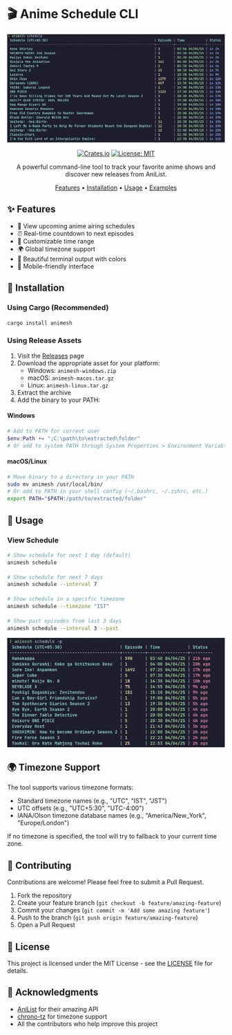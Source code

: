 # 🎬 Anime Schedule CLI

<div align="center">

![Anime Schedule CLI Demo](examples/images/example1.png)

[![Crates.io](https://img.shields.io/crates/v/animesh)](https://crates.io/crates/animesh)
[![License: MIT](https://img.shields.io/badge/License-MIT-yellow.svg)](https://opensource.org/licenses/MIT)

A powerful command-line tool to track your favorite anime shows and discover new releases from AniList.

[Features](#features) • [Installation](#installation) • [Usage](#usage) • [Examples](#examples)

</div>

## ✨ Features

- 📅 View upcoming anime airing schedules
- ⏰ Real-time countdown to next episodes
- 🔄 Customizable time range
- 🌍 Global timezone support
- 🎨 Beautiful terminal output with colors
- 📱 Mobile-friendly interface

## 🚀 Installation

### Using Cargo (Recommended)

```bash
cargo install animesh
```

### Using Release Assets

1. Visit the [Releases](https://github.com/Abhi-Gautam/animesh/releases) page
2. Download the appropriate asset for your platform:
   - Windows: `animesh-windows.zip`
   - macOS: `animesh-macos.tar.gz`
   - Linux: `animesh-linux.tar.gz`
3. Extract the archive
4. Add the binary to your PATH:

#### Windows
```powershell
# Add to PATH for current user
$env:Path += ";C:\path\to\extracted\folder"
# Or add to system PATH through System Properties > Environment Variables
```

#### macOS/Linux
```bash
# Move binary to a directory in your PATH
sudo mv animesh /usr/local/bin/
# Or add to PATH in your shell config (~/.bashrc, ~/.zshrc, etc.)
export PATH="$PATH:/path/to/extracted/folder"
```

## 📖 Usage

### View Schedule

```bash
# Show schedule for next 1 day (default)
animesh schedule

# Show schedule for next 7 days
animesh schedule --interval 7

# Show schedule in a specific timezone
animesh schedule --timezone "IST"

# Show past episodes from last 3 days
animesh schedule --interval 3 --past
```

![Schedule Command Output](examples/images/example2.png)

## 🌍 Timezone Support

The tool supports various timezone formats:
- Standard timezone names (e.g., "UTC", "IST", "JST")
- UTC offsets (e.g., "UTC+5:30", "UTC-4:00")
- IANA/Olson timezone database names (e.g., "America/New_York", "Europe/London")

If no timezone is specified, the tool will try to fallback to your current time zone.

## 🤝 Contributing

Contributions are welcome! Please feel free to submit a Pull Request.

1. Fork the repository
2. Create your feature branch (`git checkout -b feature/amazing-feature`)
3. Commit your changes (`git commit -m 'Add some amazing feature'`)
4. Push to the branch (`git push origin feature/amazing-feature`)
5. Open a Pull Request

## 📝 License

This project is licensed under the MIT License - see the [LICENSE](LICENSE) file for details.

## 🙏 Acknowledgments

- [AniList](https://anilist.co/) for their amazing API
- [chrono-tz](https://github.com/chronotope/chrono-tz) for timezone support
- All the contributors who help improve this project